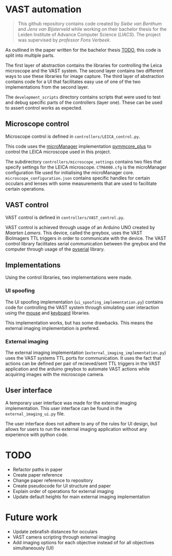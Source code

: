 # VAST automation

> This github repository contains code created by _Siebe van Benthum_ and _Jens van Bijsterveld_ while working on their bachelor thesis for the Leiden Institute of Advance Computer Science (_LIACS_). The project was supervised by _professor Fons Verbeek_.

As outlined in the paper written for the bachelor thesis [TODO](https://github.com), this code is split into multiple parts.

The first layer of abstraction contains the libraries for controlling the Leica microscope and the VAST system. The second layer contains two different ways to use these libraries for image capture. The third layer of abstraction contains code for a UI that facilitates easy use of one of the two implementations from the second layer.

The `development_scripts` directory contains scripts that were used to test and debug specific parts of the controllers (layer one). These can be used to assert control works as expected.

## Microscope control

Microscope control is defined in `controllers/LEICA_control.py`.

This code uses the [microManager](https://micro-manager.org/) implementation [pymmcore_plus](https://github.com/pymmcore-plus/pymmcore-plus) to control the LEICA microscope used in this project.

The subdirectory `controllers/microscope_settings` contains two files that specify settings for the LEICA microscope. `CTR6000.cfg` is the microManager configuration file used for initialising the microManager core. `microscope_configuration.json` contains specific handles for certain occulars and lenses with some measurements that are used to facilitate certain operations.

## VAST control

VAST control is defined in `controllers/VAST_control.py`.

VAST control is achieved through usage of an Arduino UNO created by _Maarten Lamers_. This device, called the greybox, uses the VAST BioImagers TTL triggers in order to communicate with the device. The VAST control library facilitates serial communication between the greybox and the computer through usage of the [pyserial](https://github.com/pyserial/pyserial) library.

## Implementations

Using the control libraries, two implementations were made.

### UI spoofing

The UI spoofing implementation (`ui_spoofing_implementation.py`) contains code for controlling the VAST system through simulating user interaction using the [mouse](https://github.com/boppreh/mouse) and [keyboard](https://github.com/boppreh/keyboard) libraries.

This implementation works, but has some drawbacks. This means the external imaging implementation is prefered.

### External imaging

The external imaging implementation (`external_imaging_implementation.py`) uses the VAST systems TTL ports for communication. It uses the fact that actions can be defined per pair of recieved/sent TTL triggers in the VAST application and the arduino greybox to automate VAST actions while acquiring images with the microscope camera.

## User interface

A temporary user interface was made for the external imaging implementation. This user interface can be found in the `external_imaging_ui.py` file.

The user interface does not adhere to any of the rules for UI design, but allows for users to run the external imaging application without any experience with python code.

# TODO

- Refactor paths in paper
- Create paper reference
- Change paper reference to repository
- Create pseudocode for UI structure and paper
- Explain order of operations for external imaging
- Update default heights for main external imaging implementation

# Future work

- Update zebrafish distances for occulars
- VAST camera scripting through external imaging
- Add imaging options for each objective instead of for all objectives simultaneously (UI)

